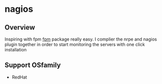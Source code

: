 # nagios

## Overview

Inspiring with fpm [fpm](https://github.com/jordansissel/fpm) package really easy. I complier the nrpe and nagios plugin together in order to start monitoring the servers with one click installation

## Support OSfamily
  - RedHat
